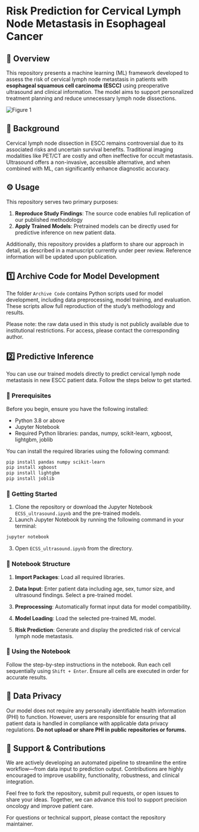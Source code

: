 # Risk Prediction for Cervical Lymph Node Metastasis in Esophageal Cancer

## 📌 Overview
This repository presents a machine learning (ML) framework developed to assess the risk of cervical lymph node metastasis in patients with **esophageal squamous cell carcinoma (ESCC)** using preoperative ultrasound and clinical information. The model aims to support personalized treatment planning and reduce unnecessary lymph node dissections. 

![Figure 1](main/Figure%201.jpg)

## 🧬 Background
Cervical lymph node dissection in ESCC remains controversial due to its associated risks and uncertain survival benefits. Traditional imaging modalities like PET/CT are costly and often ineffective for occult metastasis. Ultrasound offers a non-invasive, accessible alternative, and when combined with ML, can significantly enhance diagnostic accuracy. 

## ⚙️ Usage

This repository serves two primary purposes:

1. **Reproduce Study Findings**: The source code enables full replication of our published methodology
2. **Apply Trained Models**: Pretrained models can be directly used for predictive inference on new patient data.

Additionally, this repository provides a platform to share our approach in detail, as described in a manuscript currently under peer review. Reference information will be updated upon publication.

## 1️⃣ Archive Code for Model Development

The folder `Archive Code` contains Python scripts used for model development, including data preprocessing, model training, and evaluation. These scripts allow full reproduction of the study’s methodology and results. 

Please note: the raw data used in this study is not publicly available due to institutional restrictions. For access, please contact the corresponding author.

## 2️⃣ Predictive Inference

You can use our trained models directly to predict cervical lymph node metastasis in new ESCC patient data. Follow the steps below to get started.

### 🧰 Prerequisites
Before you begin, ensure you have the following installed:

- Python 3.8 or above
- Jupyter Notebook
- Required Python libraries: pandas, numpy, scikit-learn, xgboost, lightgbm, joblib

You can install the required libraries using the following command:

```bash
pip install pandas numpy scikit-learn
pip install xgboost
pip install lightgbm
pip install joblib
```

### 🚀 Getting Started

1. Clone the repository or download the Jupyter Notebook `ECSS_ultrasound.ipynb` and the pre-trained models.
2. Launch Jupyter Notebook by running the following command in your terminal:
```bash
jupyter notebook
```
3. Open `ECSS_ultrasound.ipynb` from the directory.

### 📓 Notebook Structure

1. **Import Packages**: Load all required libraries.

2. **Data Input**: Enter patient data including age, sex, tumor size, and ultrasound findings. Select a pre-trained model.

3. **Preprocessing**: Automatically format input data for model compatibility.

4. **Model Loading**: Load the selected pre-trained ML model.

5. **Risk Prediction**: Generate and display the predicted risk of cervical lymph node metastasis.

### 🧪 Using the Notebook

Follow the step-by-step instructions in the notebook. Run each cell sequentially using `Shift + Enter`. Ensure all cells are executed in order for accurate results.


## 🔐 Data Privacy

Our model does not require any personally identifiable health information (PHI) to function. However, users are responsible for ensuring that all patient data is handled in compliance with applicable data privacy regulations. **Do not upload or share PHI in public repositories or forums.**

## 🤝 Support & Contributions

We are actively developing an automated pipeline to streamline the entire workflow—from data input to prediction output. Contributions are highly encouraged to improve usability, functionality, robustness, and clinical integration.

Feel free to fork the repository, submit pull requests, or open issues to share your ideas. Together, we can advance this tool to support precision oncology and improve patient care.

For questions or technical support, please contact the repository maintainer.

